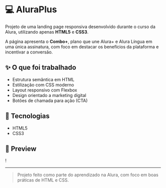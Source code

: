 # 💻 AluraPlus

Projeto de uma landing page responsiva desenvolvido durante o curso da Alura, utilizando apenas **HTML5** e **CSS3**.

A página apresenta o **Combo+**, plano que une Alura+ e Alura Língua em uma única assinatura, com foco em destacar os benefícios da plataforma e incentivar a conversão.

## ✨ O que foi trabalhado

- Estrutura semântica em HTML
- Estilização com CSS moderno
- Layout responsivo com Flexbox
- Design orientado a marketing digital
- Botões de chamada para ação (CTA)

## 🔧 Tecnologias

- HTML5  
- CSS3  

## 📸 Preview

!

---

> Projeto feito como parte do aprendizado na Alura, com foco em boas práticas de HTML e CSS.

